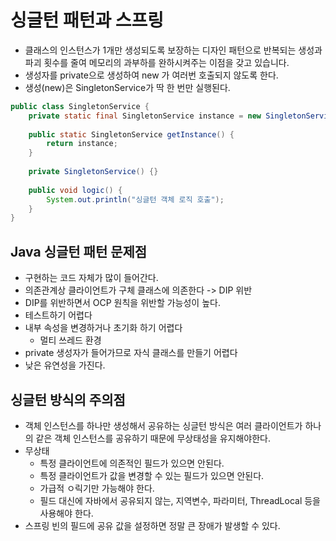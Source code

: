# 싱글턴 패턴과 스프링

- 클래스의 인스턴스가 1개만 생성되도록 보장하는 디자인 패턴으로 반복되는 생성과 파괴 횟수를 줄여 메모리의 과부하를 완하시켜주는 이점을 갖고 있습니다. 
- 생성자를 private으로 생성하여 new 가 여러번 호출되지 않도록 한다.
- 생성(new)은 SingletonService가 딱 한 번만 실행된다.
```java
public class SingletonService {
    private static final SingletonService instance = new SingletonService();
    
    public static SingletonService getInstance() {
        return instance;
    }
    
    private SingletonService() {}
    
    public void logic() {
        System.out.println("싱글턴 객체 로직 호출");
    }
}
```

## Java 싱글턴 패턴 문제점
- 구현하는 코드 자체가 많이 들어간다.
- 의존관계상 클라이언트가 구체 클래스에 의존한다 -> DIP 위반
- DIP를 위반하면서 OCP 원칙을 위반할 가능성이 높다.
- 테스트하기 어렵다
- 내부 속성을 변경하거나 초기화 하기 어렵다
    + 멀티 쓰레드 환경
- private 생성자가 들어가므로 자식 클래스를 만들기 어렵다
- 낮은 유연성을 가진다.

## 싱글턴 방식의 주의점
- 객체 인스턴스를 하나만 생성해서 공유하는 싱글턴 방식은 여러 클라이언트가 하나의 같은 객체 인스턴스를 공유하기 때문에 무상태성을 유지해야한다.
- 무상태
    + 특정 클라이언트에 의존적인 필드가 있으면 안된다.
    + 특정 클라이언트가 값을 변경할 수 있는 필드가 있으면 안된다.
    + 가급적 ㅇ릭기만 가능해야 한다.
    + 필드 대신에 자바에서 공유되지 않는, 지역변수, 파라미터, ThreadLocal 등을 사용해야 한다.
- 스프링 빈의 필드에 공유 값을 설정하면 정말 큰 장애가 발생할 수 있다.